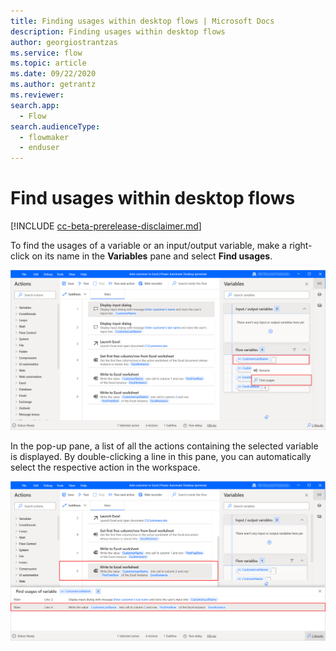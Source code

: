 ```yaml
---
title: Finding usages within desktop flows | Microsoft Docs
description: Finding usages within desktop flows
author: georgiostrantzas
ms.service: flow
ms.topic: article
ms.date: 09/22/2020
ms.author: getrantz
ms.reviewer:
search.app: 
  - Flow
search.audienceType: 
  - flowmaker
  - enduser
---
```


# Find usages within desktop flows

[!INCLUDE [cc-beta-prerelease-disclaimer.md](../../includes/cc-beta-prerelease-disclaimer.md)]

To find the usages of a variable or an input/output variable, make a right-click on its name in the **Variables** pane and select **Find usages**. 

![The Find usages option in the Variables pane.](media\finding-usages\find-usages-option.png)

In the pop-up pane, a list of all the actions containing the selected variable is displayed. By double-clicking a line in this pane, you can automatically select the respective action in the workspace. 

![The Find usages of variable pane.](media\finding-usages\find-usages-pane.png)